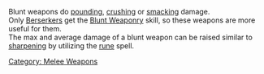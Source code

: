 Blunt weapons do
[pounding](:Category:Melee_Weapons_That_Pound "wikilink"),
[crushing](:Category:Melee_Weapons_That_Crush "wikilink") or
[smacking](:Category:Melee_Weapons_That_Smack "wikilink") damage.  
Only [Berserkers](:Category:Berserkers "wikilink") get the [Blunt
Weaponry](Blunt_Weaponry "wikilink") skill, so these weapons are more
useful for them.  
The max and average damage of a blunt weapon can be raised similar to
[sharpening](Sharpen "wikilink") by utilizing the
[rune](Rune "wikilink") spell.  

[Category: Melee Weapons](Category:_Melee_Weapons "wikilink")
